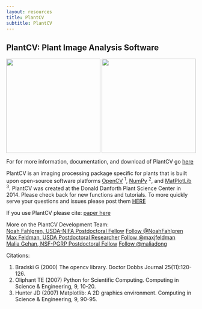 ```yaml
---
layout: resources
title: PlantCV
subtitle: PlantCV
---
```

<h2 align="left">PlantCV: Plant Image Analysis Software</h2>

<a href="{{site.baseurl}}/images/plantcv/Dr4AE000586-2013-12-29 09_41_21-B2_120513-VIS_TV_z1.png_v_pseduo_on_img.png" target="_blank">
<img src="{{site.baseurl}}/images/plantcv/Dr4AE000586-2013-12-29 09_41_21-B2_120513-VIS_TV_z1.png_v_pseduo_on_img.png" align="center" height="250"></a>
<a href="{{site.baseurl}}/images/plantcv/test.png_shapes.png" target="_blank">
<img src="{{site.baseurl}}/images/plantcv/test.png_shapes.png" align="center" height="250"></a><br>

For for more information, documentation, and download of PlantCV go [here](http://plantcv.danforthcenter.org/)

PlantCV is an imaging processing package specific for plants
that is built upon open-source software platforms <a href="http://opencv.org/">OpenCV</a> <sup>1</sup>,
<a href="http://www.numpy.org/">NumPy</a> <sup>2</sup>, and <a href="http://matplotlib.org/">MatPlotLib</a> <sup>3</sup>.
PlantCV was created at the Donald Danforth Plant Science Center in 2014. Please check back for new functions and tutorials.
To more quickly serve your questions and issues please post them <a href="https://github.com/nfahlgren/plantcv/issues">HERE</a></p>

If you use PlantCV please cite: [paper here]()

<p>More on the PlantCV Development Team:<br>
<a href="http://nfahlgren.github.io/">Noah Fahlgren, USDA-NIFA Postdoctoral Fellow</a>
<script src="//platform.linkedin.com/in.js" type="text/javascript"></script>
<script type="IN/MemberProfile" data-id="www.linkedin.com/pub/noah-fahlgren/46/659/2b0" data-format="click"></script>
<a href="https://twitter.com/NoahFahlgren" class="twitter-follow-button" data-show-count="false">Follow @NoahFahlgren</a>
<script>!function(d,s,id){var js,fjs=d.getElementsByTagName(s)[0],p=/^http:/.test(d.location)?'http':'https';if(!d.getElementById(id)){js=d.createElement(s);js.id=id;js.src=p+'://platform.twitter.com/widgets.js';fjs.parentNode.insertBefore(js,fjs);}}(document, 'script', 'twitter-wjs');</script><br>
<a href="http://danforthcenter.org/scientists-research/principal-investigators/ivan-baxter/research-team">Max Feldman, USDA Postdoctoral Researcher</a> <a href="https://twitter.com/maxjfeldman" class="twitter-follow-button" data-show-count="false">Follow @maxjfeldman</a>
<script>!function(d,s,id){var js,fjs=d.getElementsByTagName(s)[0],p=/^http:/.test(d.location)?'http':'https';if(!d.getElementById(id)){js=d.createElement(s);js.id=id;js.src=p+'://platform.twitter.com/widgets.js';fjs.parentNode.insertBefore(js,fjs);}}(document, 'script', 'twitter-wjs');</script><br>
<a href="http://www.mocklerlab.org/lab_members/18">Malia Gehan, NSF-PGRP Postdoctoral Fellow</a>
<script src="//platform.linkedin.com/in.js" type="text/javascript"></script>
<script type="IN/MemberProfile" data-id="www.linkedin.com/pub/malia-gehan/19/682/647/" data-format="click"></script>
<a href="https://twitter.com/maliadong" class="twitter-follow-button" data-show-count="false">Follow @maliadong</a>
<script>!function(d,s,id){var js,fjs=d.getElementsByTagName(s)[0],p=/^http:/.test(d.location)?'http':'https';if(!d.getElementById(id)){js=d.createElement(s);js.id=id;js.src=p+'://platform.twitter.com/widgets.js';fjs.parentNode.insertBefore(js,fjs);}}(document, 'script', 'twitter-wjs');</script><br></p>

Citations:  
1. Bradski G (2000) The opencv library. Doctor Dobbs Journal 25(11):120-126.  
2. Oliphant TE (2007) Python for Scientific Computing. Computing in Science & Engineering, 9, 10-20.  
3. Hunter JD (2007) Matplotlib: A 2D graphics environment. Computing in Science & Engineering, 9, 90-95.  
